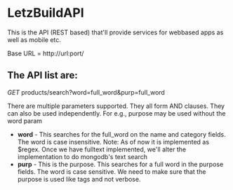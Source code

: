 LetzBuildAPI
============

This is the API (REST based) that'll provide services for webbased apps as well as mobile etc.

Base URL = http://url:port/

The API list are:
-----------------
*GET* products/search?word=full_word&purp=full_word

There are multiple parameters supported. They all form AND clauses. They can also be used independently. For e.g., purpose may be used without the word param

 * **word** - This searches for the full_word on the name and category fields. The word is case insensitive. Note: As of now it is implemented as $regex. Once we have fulltext implemented, we'll alter the implementation to do mongodb's text search 
 * **purp** - This is the purpose. This searches for a full word in the purpose fields. The word is case sensitive. We need to make sure that the purpose is used like tags and not verbose. 


